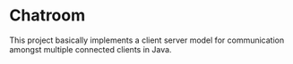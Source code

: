 # Chatroom
This project basically implements a client server model for communication amongst multiple connected clients in Java.
